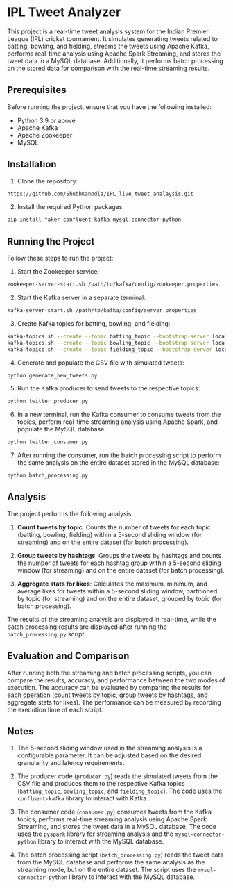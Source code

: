 # IPL Tweet Analyzer

This project is a real-time tweet analysis system for the Indian Premier League (IPL) cricket tournament. It simulates generating tweets related to batting, bowling, and fielding, streams the tweets using Apache Kafka, performs real-time analysis using Apache Spark Streaming, and stores the tweet data in a MySQL database. Additionally, it performs batch processing on the stored data for comparison with the real-time streaming results.

## Prerequisites

Before running the project, ensure that you have the following installed:

- Python 3.9 or above
- Apache Kafka
- Apache Zookeeper
- MySQL

## Installation

1. Clone the repository:

```bash
https://github.com/ShubhKanodia/IPL_live_tweet_analaysis.git
```

2. Install the required Python packages:

```bash
pip install faker confluent-kafka mysql-connector-python
```

## Running the Project

Follow these steps to run the project:

1. Start the Zookeeper service:

```bash
zookeeper-server-start.sh /path/to/kafka/config/zookeeper.properties
```

2. Start the Kafka server in a separate terminal:

```bash
kafka-server-start.sh /path/to/kafka/config/server.properties
```

3. Create Kafka topics for batting, bowling, and fielding:

```bash
kafka-topics.sh --create --topic batting_topic --bootstrap-server localhost:9092
kafka-topics.sh --create --topic bowling_topic --bootstrap-server localhost:9092
kafka-topics.sh --create --topic fielding_topic --bootstrap-server localhost:9092
```

4. Generate and populate the CSV file with simulated tweets:

```bash
python generate_new_tweets.py
```

5. Run the Kafka producer to send tweets to the respective topics:

```bash
python twitter_producer.py
```

6. In a new terminal, run the Kafka consumer to consume tweets from the topics, perform real-time streaming analysis using Apache Spark, and populate the MySQL database:

```bash
python twitter_consumer.py
```

7. After running the consumer, run the batch processing script to perform the same analysis on the entire dataset stored in the MySQL database:

```bash
python batch_processing.py
```

## Analysis

The project performs the following analysis:

1. **Count tweets by topic**: Counts the number of tweets for each topic (batting, bowling, fielding) within a 5-second sliding window (for streaming) and on the entire dataset (for batch processing).

2. **Group tweets by hashtags**: Groups the tweets by hashtags and counts the number of tweets for each hashtag group within a 5-second sliding window (for streaming) and on the entire dataset (for batch processing).

3. **Aggregate stats for likes**: Calculates the maximum, minimum, and average likes for tweets within a 5-second sliding window, partitioned by topic (for streaming) and on the entire dataset, grouped by topic (for batch processing).

The results of the streaming analysis are displayed in real-time, while the batch processing results are displayed after running the `batch_processing.py` script.

## Evaluation and Comparison

After running both the streaming and batch processing scripts, you can compare the results, accuracy, and performance between the two modes of execution. The accuracy can be evaluated by comparing the results for each operation (count tweets by topic, group tweets by hashtags, and aggregate stats for likes). The performance can be measured by recording the execution time of each script.

## Notes

1. The 5-second sliding window used in the streaming analysis is a configurable parameter. It can be adjusted based on the desired granularity and latency requirements.

2. The producer code (`producer.py`) reads the simulated tweets from the CSV file and produces them to the respective Kafka topics (`batting_topic`, `bowling_topic`, and `fielding_topic`). The code uses the `confluent-kafka` library to interact with Kafka.

3. The consumer code (`consumer.py`) consumes tweets from the Kafka topics, performs real-time streaming analysis using Apache Spark Streaming, and stores the tweet data in a MySQL database. The code uses the `pyspark` library for streaming analysis and the `mysql-connector-python` library to interact with the MySQL database.

4. The batch processing script (`batch_processing.py`) reads the tweet data from the MySQL database and performs the same analysis as the streaming mode, but on the entire dataset. The script uses the `mysql-connector-python` library to interact with the MySQL database.
